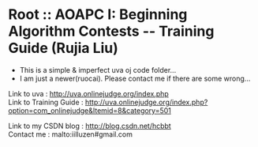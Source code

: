 Root :: AOAPC I: Beginning Algorithm Contests -- Training Guide (Rujia Liu)
===

* This is a simple & imperfect uva oj code folder...  
* I am just a newer(ruocai). Please contact me if there are some wrong...  

Link to uva : http://uva.onlinejudge.org/index.php  
Link to Training Guide : http://uva.onlinejudge.org/index.php?option=com_onlinejudge&Itemid=8&category=501  

Link to my CSDN blog : http://blog.csdn.net/hcbbt  
Contact me : malto:iilluzen#gmail.com  